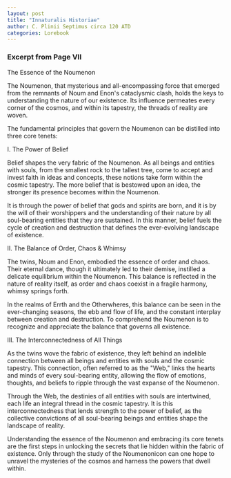 ```yaml
---
layout: post
title: "Innaturalis Historiae"
author: C. Plinii Septimus circa 120 ATD
categories: Lorebook
---
```


### Excerpt from Page VII

The Essence of the Noumenon

The Noumenon, that mysterious and all-encompassing force that emerged from the remnants of Noum and Enon's cataclysmic clash, holds the keys to understanding the nature of our existence. Its influence permeates every corner of the cosmos, and within its tapestry, the threads of reality are woven.

The fundamental principles that govern the Noumenon can be distilled into three core tenets:

I. The Power of Belief

Belief shapes the very fabric of the Noumenon. As all beings and entities with souls, from the smallest rock to the tallest tree, come to accept and invest faith in ideas and concepts, these notions take form within the cosmic tapestry. The more belief that is bestowed upon an idea, the stronger its presence becomes within the Noumenon.

It is through the power of belief that gods and spirits are born, and it is by the will of their worshippers and the understanding of their nature by all soul-bearing entities that they are sustained. In this manner, belief fuels the cycle of creation and destruction that defines the ever-evolving landscape of existence.

II. The Balance of Order, Chaos & Whimsy

The twins, Noum and Enon, embodied the essence of order and chaos. Their eternal dance, though it ultimately led to their demise, instilled a delicate equilibrium within the Noumenon. This balance is reflected in the nature of reality itself, as order and chaos coexist in a fragile harmony, whimsy springs forth.

In the realms of Errth and the Otherwheres, this balance can be seen in the ever-changing seasons, the ebb and flow of life, and the constant interplay between creation and destruction. To comprehend the Noumenon is to recognize and appreciate the balance that governs all existence.

III. The Interconnectedness of All Things

As the twins wove the fabric of existence, they left behind an indelible connection between all beings and entities with souls and the cosmic tapestry. This connection, often referred to as the "Web," links the hearts and minds of every soul-bearing entity, allowing the flow of emotions, thoughts, and beliefs to ripple through the vast expanse of the Noumenon.

Through the Web, the destinies of all entities with souls are intertwined, each life an integral thread in the cosmic tapestry. It is this interconnectedness that lends strength to the power of belief, as the collective convictions of all soul-bearing beings and entities shape the landscape of reality.

Understanding the essence of the Noumenon and embracing its core tenets are the first steps in unlocking the secrets that lie hidden within the fabric of existence. Only through the study of the Noumenonicon can one hope to unravel the mysteries of the cosmos and harness the powers that dwell within.